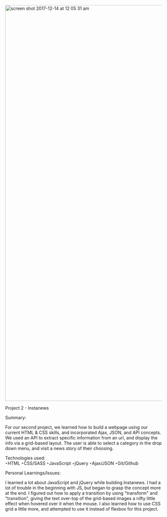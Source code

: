 <img width="1274" alt="screen shot 2017-12-14 at 12 05 31 am" src="https://user-images.githubusercontent.com/32422707/33981683-a956216c-e062-11e7-88b1-80ab4b508d44.png">


Project 2 - Instanews

Summary:

For our second project, we learned how to build a webpage using our current HTML & CSS skills, and incorporated Ajax, JSON, and API concepts. We used an API to extract specific information from an url, and display the info via a grid-based layout. The user is able to select a category in the drop down menu, and visit a news story of their choosing. 

Technologies used:   
‣HTML
‣CSS/SASS 
‣JavaScript
‣jQuery
‣Ajax/JSON
‣Git/Github

Personal Learnings/Issues:

I learned a lot about JavaScript and jQuery while building Instanews. I had a lot of trouble in the beginning with JS, but began to grasp the concept more at the end. I figured out how to apply a transition by using "transform" and "transition", giving the text over-top of the grid-based images a nifty little effect when hovered over it when the mouse. I also learned how to use CSS grid a little more, and attempted to use it instead of flexbox for this project.

